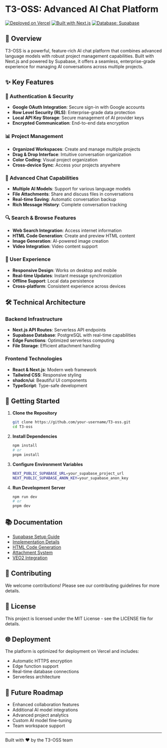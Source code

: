 # T3-OSS: Advanced AI Chat Platform

[![Deployed on Vercel](https://img.shields.io/badge/Deployed%20on-Vercel-black?style=for-the-badge&logo=vercel)](https://vercel.com/themalagasywizards-projects/v0-build-a-website)
[![Built with Next.js](https://img.shields.io/badge/Built%20with-Next.js-black?style=for-the-badge&logo=next.js)](https://nextjs.org)
[![Database: Supabase](https://img.shields.io/badge/Database-Supabase-black?style=for-the-badge&logo=supabase)](https://supabase.com)

## 🌟 Overview

T3-OSS is a powerful, feature-rich AI chat platform that combines advanced language models with robust project management capabilities. Built with Next.js and powered by Supabase, it offers a seamless, enterprise-grade experience for managing AI conversations across multiple projects.

## ✨ Key Features

### 🔐 Authentication & Security
- **Google OAuth Integration**: Secure sign-in with Google accounts
- **Row Level Security (RLS)**: Enterprise-grade data protection
- **Local API Key Storage**: Secure management of AI provider keys
- **Encrypted Communication**: End-to-end data encryption

### 📊 Project Management
- **Organized Workspaces**: Create and manage multiple projects
- **Drag & Drop Interface**: Intuitive conversation organization
- **Color Coding**: Visual project organization
- **Cross-device Sync**: Access your projects anywhere

### 💬 Advanced Chat Capabilities
- **Multiple AI Models**: Support for various language models
- **File Attachments**: Share and discuss files in conversations
- **Real-time Saving**: Automatic conversation backup
- **Rich Message History**: Complete conversation tracking

### 🔍 Search & Browse Features
- **Web Search Integration**: Access internet information
- **HTML Code Generation**: Create and preview HTML content
- **Image Generation**: AI-powered image creation
- **Video Integration**: Video content support

### 📱 User Experience
- **Responsive Design**: Works on desktop and mobile
- **Real-time Updates**: Instant message synchronization
- **Offline Support**: Local data persistence
- **Cross-platform**: Consistent experience across devices

## 🛠️ Technical Architecture

### Backend Infrastructure
- **Next.js API Routes**: Serverless API endpoints
- **Supabase Database**: PostgreSQL with real-time capabilities
- **Edge Functions**: Optimized serverless computing
- **File Storage**: Efficient attachment handling

### Frontend Technologies
- **React & Next.js**: Modern web framework
- **Tailwind CSS**: Responsive styling
- **shadcn/ui**: Beautiful UI components
- **TypeScript**: Type-safe development

## 🚀 Getting Started

1. **Clone the Repository**
   ```bash
   git clone https://github.com/your-username/T3-oss.git
   cd T3-oss
   ```

2. **Install Dependencies**
   ```bash
   npm install
   # or
   pnpm install
   ```

3. **Configure Environment Variables**
   ```bash
   NEXT_PUBLIC_SUPABASE_URL=your_supabase_project_url
   NEXT_PUBLIC_SUPABASE_ANON_KEY=your_supabase_anon_key
   ```

4. **Run Development Server**
   ```bash
   npm run dev
   # or
   pnpm dev
   ```

## 📚 Documentation

- [Supabase Setup Guide](./SUPABASE_SETUP.md)
- [Implementation Details](./IMPLEMENTATION_SUMMARY.md)
- [HTML Code Generation](./docs/HTML_CODE_GENERATION.md)
- [Attachment System](./docs/ATTACHMENT_SYSTEM.md)
- [VEO2 Integration](./docs/VEO2_INTEGRATION.md)

## 🤝 Contributing

We welcome contributions! Please see our contributing guidelines for more details.

## 📄 License

This project is licensed under the MIT License - see the LICENSE file for details.

## 🌐 Deployment

The platform is optimized for deployment on Vercel and includes:
- Automatic HTTPS encryption
- Edge function support
- Real-time database connections
- Serverless architecture

## 🔮 Future Roadmap

- Enhanced collaboration features
- Additional AI model integrations
- Advanced project analytics
- Custom AI model fine-tuning
- Team workspace support

---

Built with ❤️ by the T3-OSS team